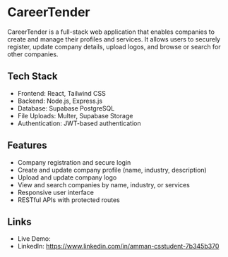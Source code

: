 # CareerTender

CareerTender is a full-stack web application that enables companies to create and manage their profiles and services. It allows users to securely register, update company details, upload logos, and browse or search for other companies.

## Tech Stack

- Frontend: React, Tailwind CSS  
- Backend: Node.js, Express.js  
- Database: Supabase PostgreSQL  
- File Uploads: Multer, Supabase Storage  
- Authentication: JWT-based authentication

## Features

- Company registration and secure login  
- Create and update company profile (name, industry, description)  
- Upload and update company logo  
- View and search companies by name, industry, or services  
- Responsive user interface  
- RESTful APIs with protected routes

## Links

- Live Demo: 
- LinkedIn: https://www.linkedin.com/in/amman-csstudent-7b345b370

